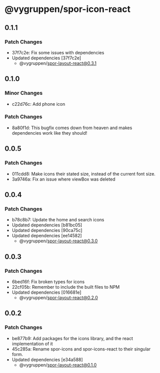 # @vygruppen/spor-icon-react

## 0.1.1

### Patch Changes

- 37f7c2e: Fix some issues with dependencies
- Updated dependencies [37f7c2e]
  - @vygruppen/spor-layout-react@0.3.1

## 0.1.0

### Minor Changes

- c22d76c: Add phone icon

### Patch Changes

- 8a80f1d: This bugfix comes down from heaven and makes dependencies work like they should!

## 0.0.5

### Patch Changes

- 011cdd8: Make icons their stated size, instead of the current font size.
- 3a9746a: Fix an issue where viewBox was deleted

## 0.0.4

### Patch Changes

- b78c8b7: Update the home and search icons
- Updated dependencies [b81bc05]
- Updated dependencies [90ca75c]
- Updated dependencies [ee14582]
  - @vygruppen/spor-layout-react@0.3.0

## 0.0.3

### Patch Changes

- 6bed16f: Fix broken types for icons
- 22cf05b: Remember to include the built files to NPM
- Updated dependencies [016681e]
  - @vygruppen/spor-layout-react@0.2.0

## 0.0.2

### Patch Changes

- be877b9: Add packages for the icons library, and the react implementation of it
- 45c285a: Rename spor-icons and spor-icons-react to their singular form.
- Updated dependencies [e34a588]
  - @vygruppen/spor-layout-react@0.1.0
